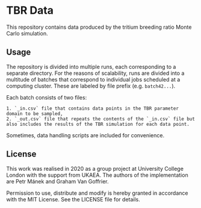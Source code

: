 TBR Data
========

This repository contains data produced by the tritium breeding ratio Monte Carlo simulation.


Usage
-----

The repository is divided into multiple runs, each corresponding to a separate directory. For the reasons of scalability, runs are divided into a multitude of batches that correspond to individual jobs scheduled at a computing cluster. These are labeled by file prefix (e.g. `batch42...`).

Each batch consists of two files:

    1. `_in.csv` file that contains data points in the TBR parameter domain to be sampled,
    2. `_out.csv` file that repeats the contents of the `_in.csv` file but also includes the results of the TBR simulation for each data point.

Sometimes, data handling scripts are included for convenience.


License
-------

This work was realised in 2020 as a group project at University College London with the support from UKAEA. The authors of the implementation are Petr Mánek and Graham Van Goffrier.

Permission to use, distribute and modify is hereby granted in accordance with the MIT License. See the LICENSE file for details.

